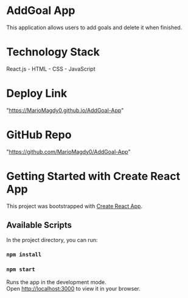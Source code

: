 # AddGoal App

This application allows users to add goals and delete it when finished.

# Technology Stack

React.js - HTML - CSS - JavaScript

# Deploy Link

"https://MarioMagdy0.github.io/AddGoal-App"

# GitHub Repo

"https://github.com/MarioMagdy0/AddGoal-App"

# Getting Started with Create React App

This project was bootstrapped with [Create React App](https://github.com/facebook/create-react-app).

## Available Scripts

In the project directory, you can run:

### `npm install`

### `npm start`

Runs the app in the development mode.\
Open [http://localhost:3000](http://localhost:3000) to view it in your browser.
